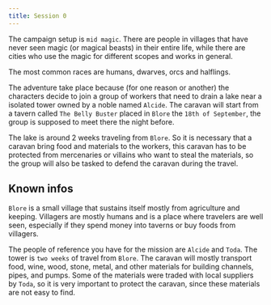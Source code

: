 ```yaml
---
title: Session 0
---
```


The campaign setup is `mid magic`. There are people in villages that have never seen magic (or magical beasts) in their entire life, while there are cities who use the magic for different scopes and works in general.

The most common races are humans, dwarves, orcs and halflings.

The adventure take place because (for one reason or another) the characters decide to join a group of workers that need to drain a lake near a isolated tower owned by a noble named `Alcide`. The caravan will start from a tavern called `The Belly Buster` placed in `Blore` the `18th of September`, the group is supposed to meet there the night before.

The lake is around 2 weeks traveling from `Blore`. So it is necessary that a caravan bring food and materials to the workers, this caravan has to be protected from mercenaries or villains who want to steal the materials, so the group will also be tasked to defend the caravan during the travel.

## Known infos

`Blore` is a small village that sustains itself mostly from agriculture and keeping. Villagers are mostly humans and is a place where travelers are well seen, especially if they spend money into taverns or buy foods from villagers.

The people of reference you have for the mission are `Alcide` and `Toda`. The tower is `two weeks` of travel from `Blore`. The caravan will mostly transport food, wine, wood, stone, metal, and other materials for building channels, pipes, and pumps. Some of the materials were traded with local suppliers by `Toda`, so it is very important to protect the caravan, since these materials are not easy to find.
